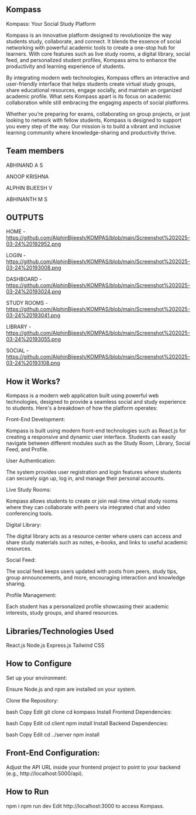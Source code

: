 ## Kompass

Kompass: Your Social Study Platform

Kompass is an innovative platform designed to revolutionize the way students study, collaborate, and connect. It blends the essence of social networking with powerful academic tools to create a one-stop hub for learners. With core features such as live study rooms, a digital library, social feed, and personalized student profiles, Kompass aims to enhance the productivity and learning experience of students.

By integrating modern web technologies, Kompass offers an interactive and user-friendly interface that helps students create virtual study groups, share educational resources, engage socially, and maintain an organized academic profile. What sets Kompass apart is its focus on academic collaboration while still embracing the engaging aspects of social platforms.

Whether you’re preparing for exams, collaborating on group projects, or just looking to network with fellow students, Kompass is designed to support you every step of the way. Our mission is to build a vibrant and inclusive learning community where knowledge-sharing and productivity thrive.

## Team members  

ABHINAND A S

ANOOP KRISHNA

ALPHIN BIJEESH V

ABHINANTH M S

## OUTPUTS

HOME - https://github.com/AlphinBijeesh/KOMPAS/blob/main/Screenshot%202025-03-24%20192952.png

LOGIN - https://github.com/AlphinBijeesh/KOMPAS/blob/main/Screenshot%202025-03-24%20193008.png

DASHBOARD - https://github.com/AlphinBijeesh/KOMPAS/blob/main/Screenshot%202025-03-24%20193024.png

STUDY ROOMS - https://github.com/AlphinBijeesh/KOMPAS/blob/main/Screenshot%202025-03-24%20193041.png

LIBRARY - https://github.com/AlphinBijeesh/KOMPAS/blob/main/Screenshot%202025-03-24%20193055.png

SOCIAL - https://github.com/AlphinBijeesh/KOMPAS/blob/main/Screenshot%202025-03-24%20193108.png

## How it Works?
Kompass is a modern web application built using powerful web technologies, designed to provide a seamless social and study experience to students. Here's a breakdown of how the platform operates:

Front-End Development:

Kompass is built using modern front-end technologies such as React.js for creating a responsive and dynamic user interface. Students can easily navigate between different modules such as the Study Room, Library, Social Feed, and Profile.

User Authentication:

The system provides user registration and login features where students can securely sign up, log in, and manage their personal accounts.

Live Study Rooms:

Kompass allows students to create or join real-time virtual study rooms where they can collaborate with peers via integrated chat and video conferencing tools.

Digital Library:

The digital library acts as a resource center where users can access and share study materials such as notes, e-books, and links to useful academic resources.

Social Feed:

The social feed keeps users updated with posts from peers, study tips, group announcements, and more, encouraging interaction and knowledge sharing.

Profile Management:

Each student has a personalized profile showcasing their academic interests, study groups, and shared resources.


## Libraries/Technologies Used

React.js
Node.js
Express.js 
Tailwind CSS

## How to Configure
Set up your environment:

Ensure Node.js and npm are installed on your system.

Clone the Repository:

bash
Copy
Edit
git clone <your-repo-link>
cd kompass
Install Frontend Dependencies:

bash
Copy
Edit
cd client
npm install
Install Backend Dependencies:

bash
Copy
Edit
cd ../server
npm install


## Front-End Configuration:

Adjust the API URL inside your frontend project to point to your backend (e.g., http://localhost:5000/api).

## How to Run

npm i
npm run dev
Edit
http://localhost:3000
to access Kompass.
